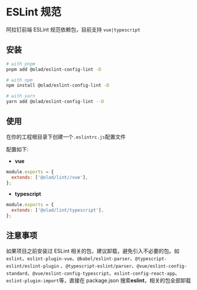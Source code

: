 # ESLint 规范

阿拉钉前端 ESLint 规范依赖包，目前支持 `vue|typescript`

## 安装

```bash
# with pnpm
pnpm add @olad/eslint-config-lint -D

# with npm
npm install @olad/eslint-config-lint -D

# with yarn
yarn add @olad/eslint-config-lint --D
```

## 使用

在你的工程根目录下创建一个`.eslintrc.js`配置文件

配置如下:

- **vue**

```js
module.exports = {
  extends: ['@olad/lint//vue'],
};
```

- **typescript**

```js
module.exports = {
  extends: ['@olad/lint/typescript'],
};
```

## 注意事项

如果项目之前安装过 ESLint 相关的包，建议卸载，避免引入不必要的包。如`eslint`、`eslint-plugin-vue`、`@babel/eslint-parser`、`@typescript-eslint/eslint-plugin` 、`@typescript-eslint/parser`、`@vue/eslint-config-standard`、`@vue/eslint-config-typescript`、`eslint-config-react-app`、
`eslint-plugin-import`等，直接在 package.json 搜索**eslint**，相关的包全部卸载
